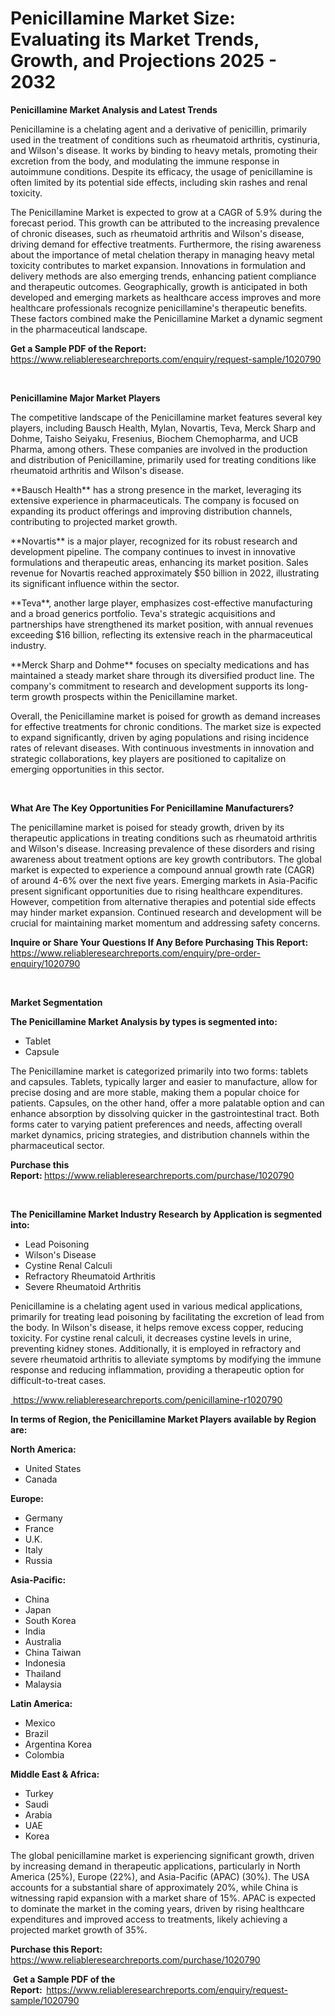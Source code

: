 <p><h1>Penicillamine Market Size: Evaluating its Market Trends, Growth, and Projections 2025 - 2032</h1></p><p><strong>Penicillamine Market Analysis and Latest Trends</strong></p>
<p><p>Penicillamine is a chelating agent and a derivative of penicillin, primarily used in the treatment of conditions such as rheumatoid arthritis, cystinuria, and Wilson's disease. It works by binding to heavy metals, promoting their excretion from the body, and modulating the immune response in autoimmune conditions. Despite its efficacy, the usage of penicillamine is often limited by its potential side effects, including skin rashes and renal toxicity.</p><p>The Penicillamine Market is expected to grow at a CAGR of 5.9% during the forecast period. This growth can be attributed to the increasing prevalence of chronic diseases, such as rheumatoid arthritis and Wilson's disease, driving demand for effective treatments. Furthermore, the rising awareness about the importance of metal chelation therapy in managing heavy metal toxicity contributes to market expansion. Innovations in formulation and delivery methods are also emerging trends, enhancing patient compliance and therapeutic outcomes. Geographically, growth is anticipated in both developed and emerging markets as healthcare access improves and more healthcare professionals recognize penicillamine's therapeutic benefits. These factors combined make the Penicillamine Market a dynamic segment in the pharmaceutical landscape.</p></p>
<p><strong>Get a Sample PDF of the Report:&nbsp;</strong> <a href="https://www.reliableresearchreports.com/enquiry/request-sample/1020790?utm_campaign=2283&utm_medium=2&utm_source=Github&utm_content=ia&utm_term=19042025&utm_id=penicillamine">https://www.reliableresearchreports.com/enquiry/request-sample/1020790</a></p>
<p>&nbsp;</p>
<p><strong>Penicillamine Major Market Players</strong></p>
<p><p>The competitive landscape of the Penicillamine market features several key players, including Bausch Health, Mylan, Novartis, Teva, Merck Sharp and Dohme, Taisho Seiyaku, Fresenius, Biochem Chemopharma, and UCB Pharma, among others. These companies are involved in the production and distribution of Penicillamine, primarily used for treating conditions like rheumatoid arthritis and Wilson's disease.</p><p>**Bausch Health** has a strong presence in the market, leveraging its extensive experience in pharmaceuticals. The company is focused on expanding its product offerings and improving distribution channels, contributing to projected market growth.</p><p>**Novartis** is a major player, recognized for its robust research and development pipeline. The company continues to invest in innovative formulations and therapeutic areas, enhancing its market position. Sales revenue for Novartis reached approximately $50 billion in 2022, illustrating its significant influence within the sector.</p><p>**Teva**, another large player, emphasizes cost-effective manufacturing and a broad generics portfolio. Teva's strategic acquisitions and partnerships have strengthened its market position, with annual revenues exceeding $16 billion, reflecting its extensive reach in the pharmaceutical industry.</p><p>**Merck Sharp and Dohme** focuses on specialty medications and has maintained a steady market share through its diversified product line. The company's commitment to research and development supports its long-term growth prospects within the Penicillamine market.</p><p>Overall, the Penicillamine market is poised for growth as demand increases for effective treatments for chronic conditions. The market size is expected to expand significantly, driven by aging populations and rising incidence rates of relevant diseases. With continuous investments in innovation and strategic collaborations, key players are positioned to capitalize on emerging opportunities in this sector.</p></p>
<p>&nbsp;</p>
<p><strong>What Are The Key Opportunities For Penicillamine Manufacturers?</strong></p>
<p><p>The penicillamine market is poised for steady growth, driven by its therapeutic applications in treating conditions such as rheumatoid arthritis and Wilson's disease. Increasing prevalence of these disorders and rising awareness about treatment options are key growth contributors. The global market is expected to experience a compound annual growth rate (CAGR) of around 4-6% over the next five years. Emerging markets in Asia-Pacific present significant opportunities due to rising healthcare expenditures. However, competition from alternative therapies and potential side effects may hinder market expansion. Continued research and development will be crucial for maintaining market momentum and addressing safety concerns.</p></p>
<p><strong>Inquire or Share Your Questions If Any Before Purchasing This Report:</strong> <a href="https://www.reliableresearchreports.com/enquiry/pre-order-enquiry/1020790?utm_campaign=2283&utm_medium=2&utm_source=Github&utm_content=ia&utm_term=19042025&utm_id=penicillamine">https://www.reliableresearchreports.com/enquiry/pre-order-enquiry/1020790</a></p>
<p>&nbsp;</p>
<p><strong>Market Segmentation</strong></p>
<p><strong>The Penicillamine Market Analysis by types is segmented into:</strong></p>
<p><ul><li>Tablet</li><li>Capsule</li></ul></p>
<p><p>The Penicillamine market is categorized primarily into two forms: tablets and capsules. Tablets, typically larger and easier to manufacture, allow for precise dosing and are more stable, making them a popular choice for patients. Capsules, on the other hand, offer a more palatable option and can enhance absorption by dissolving quicker in the gastrointestinal tract. Both forms cater to varying patient preferences and needs, affecting overall market dynamics, pricing strategies, and distribution channels within the pharmaceutical sector.</p></p>
<p><strong>Purchase this Report:&nbsp;</strong><a href="https://www.reliableresearchreports.com/purchase/1020790?utm_campaign=2283&utm_medium=2&utm_source=Github&utm_content=ia&utm_term=19042025&utm_id=penicillamine">https://www.reliableresearchreports.com/purchase/1020790</a></p>
<p>&nbsp;</p>
<p><strong>The Penicillamine Market Industry Research by Application is segmented into:</strong></p>
<p><ul><li>Lead Poisoning</li><li>Wilson's Disease</li><li>Cystine Renal Calculi</li><li>Refractory Rheumatoid Arthritis</li><li>Severe Rheumatoid Arthritis</li></ul></p>
<p><p>Penicillamine is a chelating agent used in various medical applications, primarily for treating lead poisoning by facilitating the excretion of lead from the body. In Wilson's disease, it helps remove excess copper, reducing toxicity. For cystine renal calculi, it decreases cystine levels in urine, preventing kidney stones. Additionally, it is employed in refractory and severe rheumatoid arthritis to alleviate symptoms by modifying the immune response and reducing inflammation, providing a therapeutic option for difficult-to-treat cases.</p></p>
<p><a href="https://www.reliableresearchreports.com/penicillamine-r1020790?utm_campaign=2283&utm_medium=2&utm_source=Github&utm_content=ia&utm_term=19042025&utm_id=penicillamine">&nbsp;https://www.reliableresearchreports.com/penicillamine-r1020790</a></p>
<p><strong>In terms of Region, the Penicillamine Market Players available by Region are:</strong></p>
<p>
    <p> <strong> North America: </strong>
        <ul>
            <li>United States</li>
            <li>Canada</li>
        </ul>
        </p> 
    <p> <strong> Europe: </strong>
        <ul>
            <li>Germany</li>
            <li>France</li>
            <li>U.K.</li>
            <li>Italy</li>
            <li>Russia</li>
        </ul>
        </p> 
    <p> <strong> Asia-Pacific: </strong>
        <ul>
            <li>China</li>
            <li>Japan</li>
            <li>South Korea</li>
            <li>India</li>
            <li>Australia</li>
            <li>China Taiwan</li>
            <li>Indonesia</li>
            <li>Thailand</li>
            <li>Malaysia</li>
        </ul>
        </p> 
    <p> <strong> Latin America: </strong>
        <ul>
            <li>Mexico</li>
            <li>Brazil</li>
            <li>Argentina Korea</li>
            <li>Colombia</li>
        </ul>
        </p> 
    <p> <strong> Middle East & Africa: </strong>
        <ul>
            <li>Turkey</li>
            <li>Saudi</li>
            <li>Arabia</li>
            <li>UAE</li>
            <li>Korea</li>
        </ul>
    </p>
    </p>
<p><p>The global penicillamine market is experiencing significant growth, driven by increasing demand in therapeutic applications, particularly in North America (25%), Europe (22%), and Asia-Pacific (APAC) (30%). The USA accounts for a substantial share of approximately 20%, while China is witnessing rapid expansion with a market share of 15%. APAC is expected to dominate the market in the coming years, driven by rising healthcare expenditures and improved access to treatments, likely achieving a projected market growth of 35%.</p></p>
<p><strong>Purchase this Report: </strong><a href="https://www.reliableresearchreports.com/purchase/1020790?utm_campaign=2283&utm_medium=2&utm_source=Github&utm_content=ia&utm_term=19042025&utm_id=penicillamine">https://www.reliableresearchreports.com/purchase/1020790</a></p>
<p>&nbsp;<strong>Get a Sample PDF of the Report:&nbsp;&nbsp;</strong><a href="https://www.reliableresearchreports.com/enquiry/request-sample/1020790?utm_campaign=2283&utm_medium=2&utm_source=Github&utm_content=ia&utm_term=19042025&utm_id=penicillamine">https://www.reliableresearchreports.com/enquiry/request-sample/1020790</a></p>
<p><strong></strong></p>
<p><p></p><p></p><p></p></p>